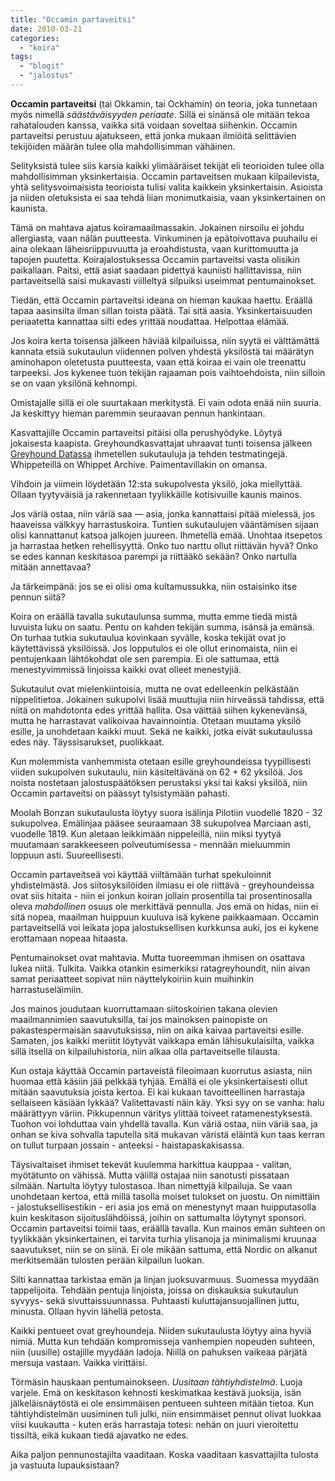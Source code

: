 ```yaml
---
title: "Occamin partaveitsi"
date: 2010-03-21
categories: 
  - "koira"
tags: 
  - "blogit"
  - "jalostus"
---
```


**Occamin partaveitsi** (tai Okkamin, tai Ockhamin) on teoria, joka tunnetaan myös nimellä _säästäväisyyden periaate_. Sillä ei sinänsä ole mitään tekoa rahatalouden kanssa, vaikka sitä voidaan soveltaa siihenkin. Occamin partaveitsi perustuu ajatukseen, että jonka mukaan ilmiöitä selittävien tekijöiden määrän tulee olla mahdollisimman vähäinen.

<!--more-->

Selityksistä tulee siis karsia kaikki ylimääräiset tekijät eli teorioiden tulee olla mahdollisimman yksinkertaisia. Occamin partaveitsen mukaan kilpailevista, yhtä selitysvoimaisista teorioista tulisi valita kaikkein yksinkertaisin. Asioista ja niiden oletuksista ei saa tehdä liian monimutkaisia, vaan yksinkertainen on kaunista.

Tämä on mahtava ajatus koiramaailmassakin. Jokainen nirsoilu ei johdu allergiasta, vaan nälän puutteesta. Vinkuminen ja epätoivottava puuhailu ei aina olekaan läheisriippuvuutta ja eroahdistusta, vaan kurittomuutta ja tapojen puutetta. Koirajalostuksessa Occamin partaveitsi vasta olisikin paikallaan. Paitsi, että asiat saadaan pidettyä kauniisti hallittavissa, niin partaveitsellä saisi mukavasti viilleltyä silpuiksi useimmat pentumainokset.

Tiedän, että Occamin partaveitsi ideana on hieman kaukaa haettu. Eräällä tapaa aasinsilta ilman sillan toista päätä. Tai sitä aasia. Yksinkertaisuuden periaatetta kannattaa silti edes yrittää noudattaa. Helpottaa elämää.

Jos koira kerta toisensa jälkeen häviää kilpailuissa, niin syytä ei välttämättä kannata etsiä sukutaulun viidennen polven yhdestä yksilöstä tai määrätyn aminohapon oletetusta puutteesta, vaan että koiraa ei vain ole treenattu tarpeeksi. Jos kykenee tuon tekijän rajaaman pois vaihtoehdoista, niin silloin se on vaan yksilönä kehnompi.

Omistajalle sillä ei ole suurtakaan merkitystä. Ei vain odota enää niin suuria. Ja keskittyy hieman paremmin seuraavan pennun hankintaan.

Kasvattajille Occamin partaveitsi pitäisi olla perushyödyke. Löytyä jokaisesta kaapista. Greyhoundkasvattajat uhraavat tunti toisensa jälkeen [Greyhound Datassa](http://www.greyhound-data.com) ihmetellen sukutauluja ja tehden testmatingejä. Whippeteillä on Whippet Archive. Paimentavillakin on omansa.

Vihdoin ja viimein löydetään 12:sta sukupolvesta yksilö, joka miellyttää. Ollaan tyytyväisiä ja rakennetaan tyylikkäille kotisivuille kaunis mainos.

Jos väriä ostaa, niin väriä saa — asia, jonka kannattaisi pitää mielessä, jos haaveissa välkkyy harrastuskoira. Tuntien sukutaulujen vääntämisen sijaan olisi kannattanut katsoa jalkojen juureen. Ihmetellä emää. Unohtaa itsepetos ja harrastaa hetken rehellisyyttä. Onko tuo narttu ollut riittävän hyvä? Onko se edes kannan keskitasoa parempi ja riittääkö sekään? Onko nartulla mitään annettavaa?

Ja tärkeimpänä: jos se ei olisi oma kultamussukka, niin ostaisinko itse pennun siitä?

Koira on eräällä tavalla sukutaulunsa summa, mutta emme tiedä mistä luvuista luku on saatu. Pentu on kahden tekijän summa, isänsä ja emänsä. On turhaa tutkia sukutaulua kovinkaan syvälle, koska tekijät ovat jo käytettävissä yksilöissä. Jos lopputulos ei ole ollut erinomaista, niin ei pentujenkaan lähtökohdat ole sen parempia. Ei ole sattumaa, että menestyvimmissä linjoissa kaikki ovat olleet menestyjiä.

Sukutaulut ovat mielenkiintoisia, mutta ne ovat edelleenkin pelkästään nippelitietoa. Jokainen sukupolvi lisää muuttujia niin hirveässä tahdissa, että niitä on mahdotonta edes yrittää hallita. Osa väittää siihen kykenevänsä, mutta he harrastavat valikoivaa havainnointia. Otetaan muutama yksilö esille, ja unohdetaan kaikki muut. Sekä ne kaikki, jotka eivät sukutaulussa edes näy. Täyssisarukset, puolikkaat.

Kun molemmista vanhemmista otetaan esille greyhoundeissa tyypillisesti viiden sukupolven sukutaulu, niin käsiteltävänä on 62 + 62 yksilöä. Jos noista nostetaan jalostuspäätöksen perustaksi yksi tai kaksi yksilöä, niin Occamin partaveitsi on päässyt tylsistymään pahasti.

Moolah Bonzan sukutaulusta löytyy suora isälinja Pilotiin vuodelle 1820 - 32 sukupolvea. Emälinjaa pääsee seuraamaan 38 sukupolvea Marciaan asti, vuodelle 1819. Kun aletaan leikkimään nippeleillä, niin miksi tyytyä muutamaan sarakkeeseen polveutumisessa - mennään mieluummin loppuun asti. Suureellisesti.

Occamin partaveitseä voi käyttää viiltämään turhat spekuloinnit yhdistelmästä. Jos siitosyksilöiden ilmiasu ei ole riittävä - greyhoundeissa ovat siis hitaita - niin ei jonkun koiran jollain prosentilla tai prosentinosalla oleva _mahdollinen_ osuus ole merkittävä pennulla. Jos emä on hidas, niin ei sitä nopea, maailman huippuun kuuluva isä kykene paikkaamaan. Occamin partaveitsellä voi leikata jopa jalostuksellisen kurkkunsa auki, jos ei kykene erottamaan nopeaa hitaasta.

Pentumainokset ovat mahtavia. Mutta tuoreemman ihmisen on osattava lukea niitä. Tulkita. Vaikka otankin esimerkiksi ratagreyhoundit, niin aivan samat periaatteet sopivat niin näyttelykoiriin kuin muihinkin harrastuseläimiin.

Jos mainos joudutaan kuorruttamaan siitoskoirien takana olevien maailmannimien saavutuksilla, tai jos mainoksen painopiste on pakastespermaisän saavutuksissa, niin on aika kaivaa partaveitsi esille. Samaten, jos kaikki meriitit löytyvät vaikkapa emän lähisukulaisilta, vaikka sillä itsellä on kilpailuhistoria, niin alkaa olla partaveitselle tilausta.

Kun ostaja käyttää Occamin partaveistä fileoimaan kuorrutus asiasta, niin huomaa että käsiin jää pelkkää tyhjää. Emällä ei ole yksinkertaisesti ollut mitään saavutuksia joista kertoa. Ei kai kukaan tavoitteellinen harrastaja sellaiseen käsiään lykkää? Valitettavasti näin käy. Yksi syy on se vanha: halu määrättyyn väriin. Pikkupennun väritys ylittää toiveet ratamenestyksestä. Tuohon voi lohduttaa vain yhdellä tavalla. Kun väriä ostaa, niin väriä saa, ja onhan se kiva sohvalla taputella sitä mukavan väristä eläintä kun taas kerran on tullut turpaan jossain - anteeksi - haistapaskakisassa.

Täysivaltaiset ihmiset tekevät kuulemma harkittua kauppaa - valitan, myötätunto on vähissä. Mutta välillä ostajaa niin sanotusti pissataan silmään. Nartulta löytyy tulostasoa. Ihan nimettyjä kilpailuja. Se vaan unohdetaan kertoa, että millä tasolla moiset tulokset on juostu. On nimittäin - jalostuksellisestikin - eri asia jos emä on menestynyt maan huipputasolla kuin keskitason sijoituslähdöissä, joihin on sattumalta löytynyt sponsori. Occamin partaveitsi toimii taas, eräällä tavalla. Kun mainos emän suhteen on tyylikkään yksinkertainen, ei tarvita turhia ylisanoja ja minimalismi kruunaa saavutukset, niin se on siinä. Ei ole mikään sattuma, että Nordic on alkanut merkitsemään tulosten perään kilpailun luokan.

Silti kannattaa tarkistaa emän ja linjan juoksuvarmuus. Suomessa myydään tappelijoita. Tehdään pentuja linjoista, joissa on diskauksia sukutaulun syvyys- sekä sivuttaissuunnassa. Puhtaasti kuluttajansuojallinen juttu, minusta. Ollaan hyvin lähellä petosta.

Kaikki pentueet ovat greyhoundeja. Niiden sukutaulusta löytyy aina hyviä nimiä. Mutta kun tehdään kompromisseja vanhempien nopeuden suhteen, niin (uusille) ostajille myydään ladoja. Niillä on pahuksen vaikeaa pärjätä mersuja vastaan. Vaikka virittäisi.

Törmäsin hauskaan pentumainokseen. _Uusitaan tähtiyhdistelmä_. Luoja varjele. Emä on keskitason kehnosti keskimatkaa kestävä juoksija, isän jälkeläisnäytöstä ei ole ensimmäisen pentueen suhteen mitään tietoa. Kun tähtiyhdistelmän uusiminen tuli julki, niin ensimmäiset pennut olivat luokkaa viisi kuukautta - kuten eräs harrastaja totesi: nehän on juuri vieroitettu tissiltä, eikä kukaan tiedä ajavatko ne edes.

Aika paljon pennunostajilta vaaditaan. Koska vaaditaan kasvattajilta tulosta ja vastuuta lupauksistaan?
